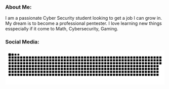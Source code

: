 ### About Me:
I am a passionate Cyber Security student looking to get a job I can grow in. My dream is to become a professional
pentester. I love learning new things esspecially if it come to Math, Cybersecurity, Gaming. 


### Social Media:


















<p align="center">
 <img width="1000" src="assets/github-snake.svg" alt="snake"/>
</p>

